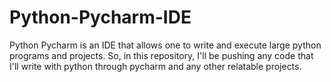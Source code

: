 # Python-Pycharm-IDE
Python Pycharm is an IDE that allows one to write and execute large python programs and projects. So, in this repository, I'll be pushing any code that I'll write with python through pycharm and any other relatable projects.
